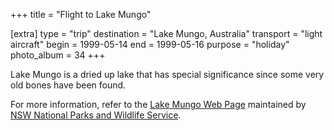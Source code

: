 +++
title = "Flight to Lake Mungo"

[extra]
type = "trip"
destination = "Lake Mungo, Australia"
transport = "light aircraft"
begin = 1999-05-14
end = 1999-05-16
purpose = "holiday"
photo_album = 34
+++

Lake Mungo is a dried up lake that has special significance since some very old
bones have been found.

For more information, refer to the <a
href="https://www.npws.nsw.gov.au/parks/outback/out003.html">Lake Mungo Web
Page</a> maintained by <a href="https://www.npws.nsw.gov.au/">NSW National Parks
and Wildlife Service</a>.
